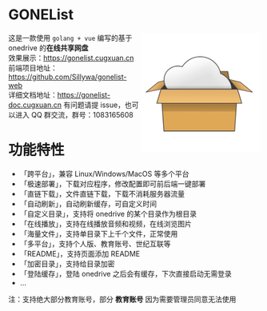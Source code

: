 # GONEList

<img align="right" width="240" src="./img/logo/logo.png">

这是一款使用 `golang + vue` 编写的基于 onedrive 的**在线共享网盘**  
效果展示：https://gonelist.cugxuan.cn  
前端项目地址：https://github.com/Sillywa/gonelist-web  
详细文档地址：https://gonelist-doc.cugxuan.cn
有问题请提 issue，也可以进入 QQ 群交流，群号：1083165608

# 功能特性

- 「跨平台」，兼容 Linux/Windows/MacOS 等多个平台
- 「极速部署」，下载对应程序，修改配置即可前后端一键部署
- 「直链下载」，文件直链下载，下载不消耗服务器流量
- 「自动刷新」，自动刷新缓存，可自定义时间
- 「自定义目录」，支持将 onedrive 的某个目录作为根目录
- 「在线播放」，支持在线播放音频和视频，在线浏览图片
- 「海量文件」，支持单目录下上千个文件，正常使用
- 「多平台」，支持个人版、教育账号、世纪互联等
- 「README」，支持页面添加 README
- 「加密目录」，支持给目录加密
- 「登陆缓存」，登陆 onedrive 之后会有缓存，下次直接启动无需登录
- ...

注：支持绝大部分教育账号，部分 **教育账号** 因为需要管理员同意无法使用